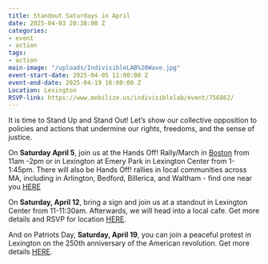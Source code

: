 ```yaml
---
title: Standout Saturdays in April
date: 2025-04-03 20:38:00 Z
categories:
- event
- action
tags:
- action
main-image: "/uploads/IndivisibleLAB%20Wave.jpg"
event-start-date: 2025-04-05 11:00:00 Z
event-end-date: 2025-04-19 16:00:00 Z
Location: Lexington
RSVP-link: https://www.mobilize.us/indivisiblelab/event/756862/
---
```


It is time to Stand Up and Stand Out! Let’s show our collective opposition to policies and actions that undermine our rights, freedoms, and the sense of justice. 

On **Saturday April 5**, join us at the Hands Off! Rally/March in [Boston](https://www.mobilize.us/indivisiblelab/event/764606/) from 11am -2pm or in Lexington at Emery Park in Lexington Center from 1-1:45pm. There will also be Hands Off! rallies in local communities across MA, including in Arlington, Bedford, Billerica, and Waltham - find one near you [HERE](https://www.mobilize.us/handsoff/?country=US&date=2025-04-05T04%3A00%3A00.000Z&org_ids=41275&state=MA)

On **Saturday, April 12**, bring a sign and join us at a standout in Lexington Center from 11-11:30am. Afterwards, we will head into a local cafe. Get more details and RSVP for location [HERE](https://www.mobilize.us/indivisiblelab/event/771818/).

And on Patriots Day, **Saturday, April 19**, you can join a peaceful protest in Lexington on the 250th anniversary of the American revolution. Get more details [HERE](https://lexingtonalarm.org/).